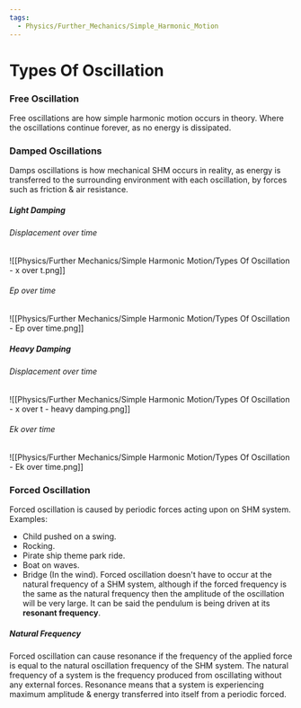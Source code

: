 ```yaml
---
tags:
  - Physics/Further_Mechanics/Simple_Harmonic_Motion
---
```

# Types Of Oscillation
### Free Oscillation
Free oscillations are how simple harmonic motion occurs in theory. Where the oscillations continue forever, as no energy is dissipated.
### Damped Oscillations
Damps oscillations is how mechanical SHM occurs in reality, as energy is transferred to the surrounding environment with each oscillation, by forces such as friction & air resistance.
##### Light Damping
###### Displacement over time
![[Physics/Further Mechanics/Simple Harmonic Motion/Types Of Oscillation - x over t.png]]
###### Ep over time
![[Physics/Further Mechanics/Simple Harmonic Motion/Types Of Oscillation - Ep over time.png]]
##### Heavy Damping
###### Displacement over time
![[Physics/Further Mechanics/Simple Harmonic Motion/Types Of Oscillation - x over t - heavy damping.png]]
###### Ek over time
![[Physics/Further Mechanics/Simple Harmonic Motion/Types Of Oscillation - Ek over time.png]]
### Forced Oscillation
Forced oscillation is caused by periodic forces acting upon on SHM system.
Examples:
- Child pushed on a swing.
- Rocking.
- Pirate ship theme park ride.
- Boat on waves.
- Bridge (In the wind).
Forced oscillation doesn't have to occur at the natural frequency of a SHM system, although if the forced frequency is the same as the natural frequency then the amplitude of the oscillation will be very large. It can be said the pendulum is being driven at its **resonant frequency**.

##### Natural Frequency
Forced oscillation can cause resonance if the frequency of the applied force is equal to the natural oscillation frequency of the SHM system. The natural frequency of a system is the frequency produced from oscillating without any external forces.
Resonance means that a system is experiencing maximum amplitude & energy transferred into itself from a periodic forced.
